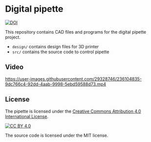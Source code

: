 # Digital pipette
[![DOI](https://zenodo.org/badge/598303344.svg)](https://zenodo.org/badge/latestdoi/598303344)

This repository contains CAD files and programs for the digital pipette project.

- `design/` contains design files for 3D printer
- `src/` contains the source code to control pipette

## Video
https://user-images.githubusercontent.com/29328746/236104835-9dc766c4-92dd-4aab-9998-5ebd59588d73.mp4

## License
The pipette is licensed under the [Creative Commons Attribution 4.0 International License][cc-by].

[![CC BY 4.0][cc-by-image]][cc-by]

[cc-by]: http://creativecommons.org/licenses/by/4.0/
[cc-by-image]: https://i.creativecommons.org/l/by/4.0/88x31.png

The source code is licensed under the MIT license.
